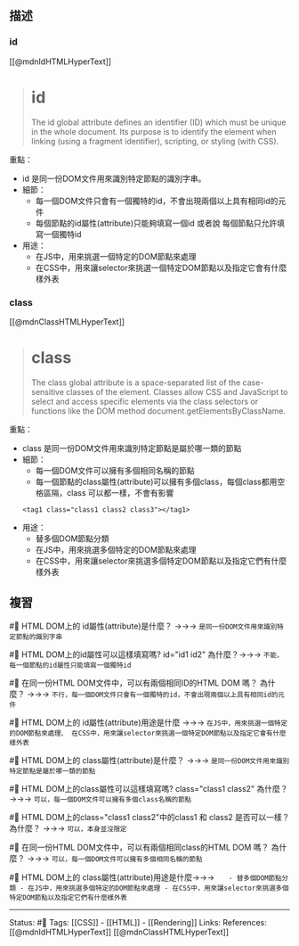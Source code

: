 ## 描述


### id

[[@mdnIdHTMLHyperText]]
> # id
> The id global attribute defines an identifier (ID) which must be unique in the whole document. Its purpose is to identify the element when linking (using a fragment identifier), scripting, or styling (with CSS).

重點：
- id 是同一份DOM文件用來識別特定節點的識別字串。
- 細節：
	- 每一個DOM文件只會有一個獨特的id，不會出現兩個以上具有相同id的元件
	- 每個節點的id屬性(attribute)只能夠填寫一個id 或者說 每個節點只允許填寫一個獨特id
- 用途：
	- 在JS中，用來挑選一個特定的DOM節點來處理
	- 在CSS中，用來讓selector來挑選一個特定DOM節點以及指定它會有什麼樣外表

### class

[[@mdnClassHTMLHyperText]]
> # class
> The class global attribute is a space-separated list of the case-sensitive classes of the element. Classes allow CSS and JavaScript to select and access specific elements via the class selectors or functions like the DOM method document.getElementsByClassName.

重點：
- class 是同一份DOM文件用來識別特定節點是屬於哪一類的節點
- 細節：
	- 每一個DOM文件可以擁有多個相同名稱的節點
	- 每一個節點的class屬性(attribute)可以擁有多個class，每個class都用空格區隔，class 可以都一樣，不會有影響
	```
	<tag1 class="class1 class2 class3"></tag1>
	```
- 用途：
	- 替多個DOM節點分類
	- 在JS中，用來挑選多個特定的DOM節點來處理
	- 在CSS中，用來讓selector來挑選多個特定DOM節點以及指定它們有什麼樣外表

## 複習

#🧠 HTML DOM上的 id屬性(attribute)是什麼？ ->->-> `是同一份DOM文件用來識別特定節點的識別字串`
<!--SR:!2022-10-07,25,250-->

#🧠 HTML DOM上的id屬性可以這樣填寫嗎? id="id1 id2" 為什麼？->->-> `不能，每一個節點的id屬性只能填寫一個獨特id`
<!--SR:!2022-09-26,17,250-->

#🧠 在同一份HTML DOM文件中，可以有兩個相同ID的HTML DOM 嗎？ 為什麼？ ->->-> `不行，每一個DOM文件只會有一個獨特的id，不會出現兩個以上具有相同id的元件`
<!--SR:!2022-09-12,9,250-->

#🧠 HTML DOM上的 id屬性(attribute)用途是什麼 ->->-> `在JS中，用來挑選一個特定的DOM節點來處理、 在CSS中，用來讓selector來挑選一個特定DOM節點以及指定它會有什麼樣外表`
<!--SR:!2022-09-16,4,230-->

#🧠 HTML DOM上的 class屬性(attribute)是什麼？ ->->-> `是同一份DOM文件用來識別特定節點是屬於哪一類的節點`
<!--SR:!2022-09-25,16,250-->

#🧠 HTML DOM上的class屬性可以這樣填寫嗎? class="class1 class2" 為什麼？ ->->-> `可以，每一個DOM文件可以擁有多個class名稱的節點`
<!--SR:!2022-10-04,23,250-->

#🧠 HTML DOM上的class="class1 class2"中的class1 和 class2 是否可以一樣？為什麼？ ->->-> `可以，本身並沒限定`
<!--SR:!2022-10-03,22,250-->

#🧠 在同一份HTML DOM文件中，可以有兩個相同class的HTML DOM 嗎？ 為什麼？ ->->-> `可以，每一個DOM文件可以擁有多個相同名稱的節點`
<!--SR:!2022-09-13,10,250-->

#🧠 HTML DOM上的 class屬性(attribute)用途是什麼->->-> `	- 替多個DOM節點分類 - 在JS中，用來挑選多個特定的DOM節點來處理 - 在CSS中，用來讓selector來挑選多個特定DOM節點以及指定它們有什麼樣外表`
<!--SR:!2022-09-30,20,250-->


---
Status: #🌱 
Tags:
[[CSS]] - [[HTML]] - [[Rendering]]
Links:
References:
[[@mdnIdHTMLHyperText]]
[[@mdnClassHTMLHyperText]]